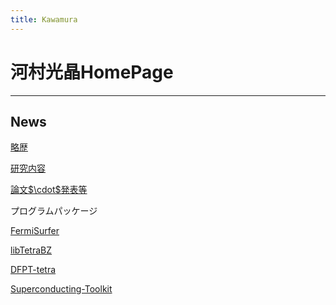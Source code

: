 ```yaml
---
title: Kawamura
---
```


河村光晶HomePage
================

------------------------------------------------------------------------

News
----


[略歴](./history_ja.html)

[研究内容](./research_ja.html)

[論文\$\\cdot\$発表等](./paper_ja.html)

プログラムパッケージ

[FermiSurfer](http://fermisurfer.osdn.jp/index.html.ja)

[libTetraBZ](http://libtetrabz.osdn.jp/index.html.ja)

[DFPT-tetra](http://qe-forge.org/gf/project/dfpttetra/)

[Superconducting-Toolkit](http://sctk.osdn.jp/)
